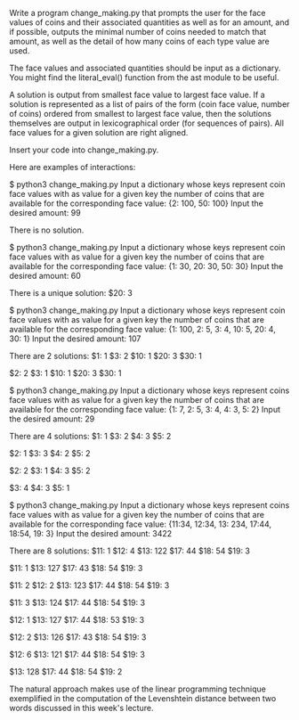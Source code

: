 Write a program change_making.py that prompts the user for the face values of coins and their associated quantities as well as for an amount, and if possible, outputs the minimal number of coins needed to match that amount, as well as the detail of how many coins of each type value are used.

The face values and associated quantities should be input as a dictionary. You might find the literal_eval() function from the ast module to be useful.

A solution is output from smallest face value to largest face value. If a solution is represented as a list of pairs of the form (coin face value, number of coins) ordered from smallest to largest face value, then the solutions themselves are output in lexicographical order (for sequences of pairs). All face values for a given solution are right aligned.

Insert your code into change_making.py.

Here are examples of interactions:

$ python3 change_making.py
Input a dictionary whose keys represent coin face values
with as value for a given key the number of coins
that are available for the corresponding face value:
    {2: 100, 50: 100}
Input the desired amount: 99

There is no solution.

$ python3 change_making.py
Input a dictionary whose keys represent coin face values
with as value for a given key the number of coins 
that are available for the corresponding face value:
    {1: 30, 20: 30, 50: 30}
Input the desired amount: 60

There is a unique solution:
$20: 3

$ python3 change_making.py
Input a dictionary whose keys represent coin face values
with as value for a given key the number of coins
that are available for the corresponding face value:
    {1: 100, 2: 5, 3: 4, 10: 5, 20: 4, 30: 1}
Input the desired amount: 107

There are 2 solutions:
$1: 1
$3: 2
$10: 1
$20: 3
$30: 1

$2: 2
$3: 1
$10: 1
$20: 3
$30: 1

$ python3 change_making.py
Input a dictionary whose keys represent coins face values
with as value for a given key the number of coins
that are available for the corresponding face value:
    {1: 7, 2: 5, 3: 4, 4: 3, 5: 2}
Input the desired amount: 29

There are 4 solutions:
$1: 1
$3: 2
$4: 3
$5: 2

$2: 1
$3: 3
$4: 2
$5: 2

$2: 2
$3: 1
$4: 3
$5: 2

$3: 4
$4: 3
$5: 1

$ python3 change_making.py
Input a dictionary whose keys represent coins face values
with as value for a given key the number of coins 
that are available for the corresponding face value:
    {11:34, 12:34, 13: 234, 17:44, 18:54, 19: 3}
Input the desired amount: 3422

There are 8 solutions:
$11: 1
$12: 4
$13: 122
$17: 44
$18: 54
$19: 3

$11: 1
$13: 127
$17: 43
$18: 54
$19: 3

$11: 2
$12: 2
$13: 123
$17: 44
$18: 54
$19: 3

$11: 3
$13: 124
$17: 44
$18: 54
$19: 3

$12: 1
$13: 127
$17: 44
$18: 53
$19: 3

$12: 2
$13: 126
$17: 43
$18: 54
$19: 3

$12: 6
$13: 121
$17: 44
$18: 54
$19: 3

$13: 128
$17: 44
$18: 54
$19: 2


The natural approach makes use of the linear programming technique exemplified in the computation of the Levenshtein distance between two words discussed in this week's lecture.